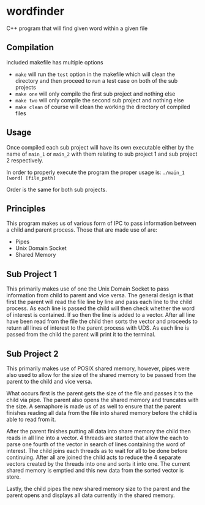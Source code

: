 
# wordfinder
C++ program that will find given word within a given file

## Compilation
included makefile has multiple options
- `make` will run the `test`  option in the makefile which will clean the directory and then proceed to run a test case on both of the sub projects
- `make one` will only compile the first sub project and nothing else
- `make two` will only compile the second sub project and nothing else
- `make clean` of course will clean the working the directory of compiled files

## Usage
Once compiled each sub project will have its own executable either by the name of `main_1` or `main_2` with them relating to sub project 1 and sub project 2 respectively. 

In order to properly execute the program the proper usage is:
`./main_1 [word] [file_path]`

Order is the same for both sub projects.

## Principles
This program makes us of various form of IPC to pass information between a child and parent process. Those that are made use of are:
- Pipes
- Unix Domain Socket
- Shared Memory

## Sub Project 1
This primarily makes use of one the Unix Domain Socket to pass information from child to parent and vice versa. The general design is that first the parent will read the file line by line and pass each line to the child process. As each line is passed the child will then check whether the word of interest is contained. If so then the line is added to a vector. After all line have been read from the file the child then sorts the vector and proceeds to return all lines of interest to the parent process with UDS. As each line is passed from the child the parent will print it to the terminal.

## Sub Project 2
This primarily makes use of  POSIX shared memory, however, pipes were also used to allow for the size of the shared memory to be passed from the parent to the child and vice versa. 

What occurs first is the parent gets the size of the file and passes it to the child via pipe. The parent also opens the shared memory and truncates with the size. A semaphore is made us of as well to ensure that the parent finishes reading all data from the file into shared memory before the child is able to read from it. 

After the parent finishes putting all data into share memory the child then reads in all line into a vector. 4 threads are started that allow the each to parse one fourth of the vector in search of lines containing the word of interest. The child joins each threads as to wait for all to be done before continuing. After all are joined the child acts to reduce the 4 separate vectors created by the threads into one and sorts it into one. The current shared memory is emptied and this new data from the sorted vector is store.

Lastly, the child pipes the new shared memory size to the parent and the parent opens and displays all data currently in the shared memory.







